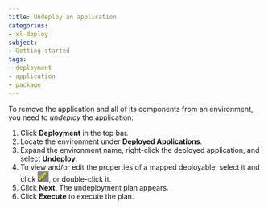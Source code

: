 ```yaml
---
title: Undeploy an application
categories:
- xl-deploy
subject:
- Getting started
tags:
- deployment
- application
- package
---
```


To remove the application and all of its components from an environment, you need to _undeploy_ the application:

1. Click **Deployment** in the top bar.
1. Locate the environment under **Deployed Applications**.
1. Expand the environment name, right-click the deployed application, and select **Undeploy**.
1. To view and/or edit the properties of a mapped deployable, select it and click ![Edit deployed](/images/button_edit_deployed.png), or double-click it.
1. Click **Next**. The undeployment plan appears.
1. Click **Execute** to execute the plan.
